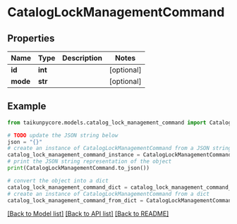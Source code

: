 # CatalogLockManagementCommand


## Properties

Name | Type | Description | Notes
------------ | ------------- | ------------- | -------------
**id** | **int** |  | [optional] 
**mode** | **str** |  | [optional] 

## Example

```python
from taikunpycore.models.catalog_lock_management_command import CatalogLockManagementCommand

# TODO update the JSON string below
json = "{}"
# create an instance of CatalogLockManagementCommand from a JSON string
catalog_lock_management_command_instance = CatalogLockManagementCommand.from_json(json)
# print the JSON string representation of the object
print(CatalogLockManagementCommand.to_json())

# convert the object into a dict
catalog_lock_management_command_dict = catalog_lock_management_command_instance.to_dict()
# create an instance of CatalogLockManagementCommand from a dict
catalog_lock_management_command_from_dict = CatalogLockManagementCommand.from_dict(catalog_lock_management_command_dict)
```
[[Back to Model list]](../README.md#documentation-for-models) [[Back to API list]](../README.md#documentation-for-api-endpoints) [[Back to README]](../README.md)


